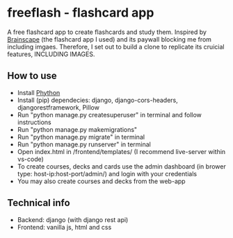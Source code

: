 # freeflash - flashcard app

A free flashcard app to create flashcards and study them. 
Inspired by [Brainscape](https://www.brainscape.com) (the flashcard app I used) and its paywall blocking me from including imgaes.
Therefore, I set out to build a clone to replicate its cruicial features, INCLUDING IMAGES.

## How to use
* Install [Phython](https://www.python.org)
* Install (pip) dependecies: django, django-cors-headers, djangorestframework, Pillow
* Run "python manage.py createsuperuser" in terminal and follow instructions
* Run "python manage.py makemigrations"
* Run "python manage.py migrate" in terminal
* Run "python manage.py runserver" in terminal
* Open index.html in /frontend/templates/ (I recommend live-server within vs-code)
* To create courses, decks and cards use the admin dashboard (in brower type: host-ip:host-port/admin/) and login with your credentials
* You may also create courses and decks from the web-app

## Technical info
* Backend: django (with django rest api)
* Frontend: vanilla js, html and css